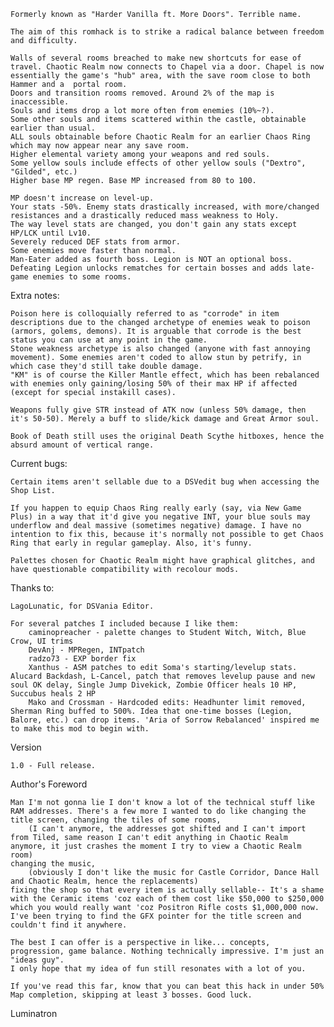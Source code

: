 	Formerly known as "Harder Vanilla ft. More Doors". Terrible name.
	
	The aim of this romhack is to strike a radical balance between freedom and difficulty.
	
	Walls of several rooms breached to make new shortcuts for ease of travel. Chaotic Realm now connects to Chapel via a door. Chapel is now essentially the game's "hub" area, with the save room close to both Hammer and a  portal room.
	Doors and transition rooms removed. Around 2% of the map is inaccessible.
	Souls and items drop a lot more often from enemies (10%~?).
	Some other souls and items scattered within the castle, obtainable earlier than usual.
	ALL souls obtainable before Chaotic Realm for an earlier Chaos Ring which may now appear near any save room. 
	Higher elemental variety among your weapons and red souls.
	Some yellow souls include effects of other yellow souls ("Dextro", "Gilded", etc.)
	Higher base MP regen. Base MP increased from 80 to 100.
	
	MP doesn't increase on level-up.
	Your stats -50%. Enemy stats drastically increased, with more/changed resistances and a drastically reduced mass weakness to Holy.
	The way level stats are changed, you don't gain any stats except HP/LCK until Lv10.
	Severely reduced DEF stats from armor.
	Some enemies move faster than normal.
	Man-Eater added as fourth boss. Legion is NOT an optional boss. Defeating Legion unlocks rematches for certain bosses and adds late-game enemies to some rooms.
	
Extra notes:

	Poison here is colloquially referred to as "corrode" in item descriptions due to the changed archetype of enemies weak to poison (armors, golems, demons). It is arguable that corrode is the best status you can use at any point in the game.
	Stone weakness archetype is also changed (anyone with fast annoying movement). Some enemies aren't coded to allow stun by petrify, in which case they'd still take double damage.
	"KM" is of course the Killer Mantle effect, which has been rebalanced with enemies only gaining/losing 50% of their max HP if affected (except for special instakill cases).
	
	Weapons fully give STR instead of ATK now (unless 50% damage, then it's 50-50). Merely a buff to slide/kick damage and Great Armor soul.
	
	Book of Death still uses the original Death Scythe hitboxes, hence the absurd amount of vertical range.
	
Current bugs:

	Certain items aren't sellable due to a DSVedit bug when accessing the Shop List.

	If you happen to equip Chaos Ring really early (say, via New Game Plus) in a way that it'd give you negative INT, your blue souls may underflow and deal massive (sometimes negative) damage. I have no intention to fix this, because it's normally not possible to get Chaos Ring that early in regular gameplay. Also, it's funny.
	
	Palettes chosen for Chaotic Realm might have graphical glitches, and have questionable compatibility with recolour mods.

Thanks to:
	
	LagoLunatic, for DSVania Editor.
	
	For several patches I included because I like them:
		caminopreacher - palette changes to Student Witch, Witch, Blue Crow, UI trims
		DevAnj - MPRegen, INTpatch
		radzo73 - EXP border fix
		Xanthus - ASM patches to edit Soma's starting/levelup stats. Alucard Backdash, L-Cancel, patch that removes levelup pause and new soul OK delay, Single Jump Divekick, Zombie Officer heals 10 HP, Succubus heals 2 HP
		Mako and Crossman - Hardcoded edits: Headhunter limit removed, Sherman Ring buffed to 500%. Idea that one-time bosses (Legion, Balore, etc.) can drop items. 'Aria of Sorrow Rebalanced' inspired me to make this mod to begin with.
		
Version

	1.0 - Full release.
	
Author's Foreword
	
	Man I'm not gonna lie I don't know a lot of the technical stuff like RAM addresses. There's a few more I wanted to do like changing the title screen, changing the tiles of some rooms,
		(I can't anymore, the addresses got shifted and I can't import from Tiled, same reason I can't edit anything in Chaotic Realm anymore, it just crashes the moment I try to view a Chaotic Realm room)
	changing the music,
		(obviously I don't like the music for Castle Corridor, Dance Hall and Chaotic Realm, hence the replacements)
	fixing the shop so that every item is actually sellable-- It's a shame with the Ceramic items 'coz each of them cost like $50,000 to $250,000 which you would really want 'coz Positron Rifle costs $1,000,000 now.
	I've been trying to find the GFX pointer for the title screen and couldn't find it anywhere.
		
	The best I can offer is a perspective in like... concepts, progression, game balance. Nothing technically impressive. I'm just an "ideas guy".
	I only hope that my idea of fun still resonates with a lot of you.
	
	If you've read this far, know that you can beat this hack in under 50% Map completion, skipping at least 3 bosses. Good luck.
		
Luminatron
